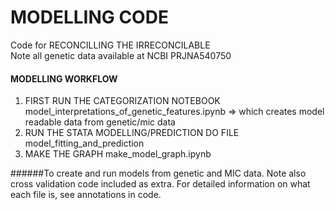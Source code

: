 # MODELLING CODE
<pr> Code for RECONCILLING THE IRRECONCILABLE </pr> <br>
<pr> Note all genetic data available at NCBI PRJNA540750  </pr>

#### MODELLING WORKFLOW
<ol>
  <li> FIRST RUN THE CATEGORIZATION NOTEBOOK model_interpretations_of_genetic_features.ipynb => which creates model readable data from genetic/mic data</li>
  <li> RUN THE STATA MODELLING/PREDICTION DO FILE model_fitting_and_prediction</li>
  <li> MAKE THE GRAPH make_model_graph.ipynb </li>
  </ol>


######To create and run models from genetic and MIC data. Note also cross validation code included as extra. For detailed information on what each file is, see annotations in code.